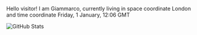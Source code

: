 Hello visitor! I am Giammarco, currently living in space coordinate London and time coordinate Friday, 1 January, 12:06 GMT

![GitHub Stats](https://github-readme-stats.vercel.app/api?username=grcasanova)
